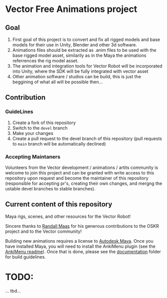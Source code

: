 # Vector Free Animations project

## Goal

1) First goal of this project is to convert and fix all rigged models and base models for their use in Unity, Blender and other 3d software.
2) Animations files should be extracted as .anim files to be used with the base rigged model asset, similarily as in the Maya the animations referrences the rig model asset.
3) The animation and integration tools for Vector Robot will be incorporated into Unity, where the SDK will be fully integrated with vector asset
4) Other animation software / studios can be build, this is just the beggining of what all will be possible then...

## Contribution

### GuideLines

1. Create a fork of this repository
2. Switch to the `devel` branch
3. Make your changes
4. Create a pull request to the devel branch of this repository (pull requests to `main` branch will be automatically declined)

### Accepting Maintaners

Volunteers from the Vector development / animations / artits community is welcome to join this project and can be granted with write access to this repository upon request and become the maintainer of this repository (responsible for accepting pr's, creating their own changes, and mergng the ustable devel branches to stable branches).

## Current content of this repository

Maya rigs, scenes, and other resources for the Vector Robot!  

Sincere thanks to [Randall Maas](https://github.com/randym32) for his generous contributions to the OSKR project and to the Vector community!  

Building new animations requires a license to [Autodesk Maya](https://www.autodesk.com/products/maya/overview?term=1-YEAR). Once you have installed Maya, you will need to install the AnkiMenu plugin (see the [AnkiMenu readme](https://github.com/digital-dream-labs/vector-animations-raw/blob/main/assets/tools/plugins/readme.txt)). Once that is done, please see the [documentation](https://github.com/digital-dream-labs/vector-animations-raw/tree/main/documentation) folder for build guidelines.   

# TODO:
...
tbd...

